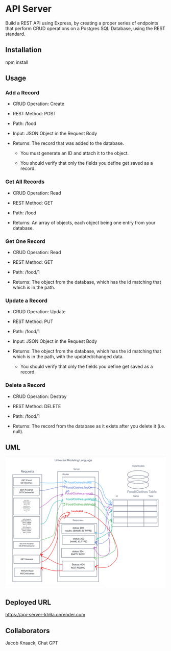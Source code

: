 # API Server

Build a REST API using Express, by creating a proper series of endpoints that perform CRUD operations on a Postgres SQL Database, using the REST standard.

## Installation

npm install

## Usage

### Add a Record

- CRUD Operation: Create

- REST Method: POST

- Path: /food

- Input: JSON Object in the Request Body

- Returns: The record that was added to the database.

  - You must generate an ID and attach it to the object.

  - You should verify that only the fields you define get saved as a record.

### Get All Records

- CRUD Operation: Read

- REST Method: GET

- Path: /food

- Returns: An array of objects, each object being one entry from your database.

### Get One Record

- CRUD Operation: Read

- REST Method: GET

- Path: /food/1

- Returns: The object from the database, which has the id matching that which is in the path.

### Update a Record

- CRUD Operation: Update

- REST Method: PUT

- Path: /food/1

- Input: JSON Object in the Request Body

- Returns: The object from the database, which has the id matching that which is in the path, with the updated/changed data.
  - You should verify that only the fields you define get saved as a record.

### Delete a Record

- CRUD Operation: Destroy

- REST Method: DELETE

- Path: /food/1

- Returns: The record from the database as it exists after you delete it (i.e. null).

## UML

![UML](./Screenshot%202023-09-21%20at%2012.35.55%20AM.png)

## Deployed URL

<https://api-server-kh6a.onrender.com>

## Collaborators

Jacob Knaack, Chat GPT
